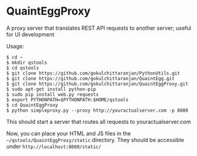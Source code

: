 # QuaintEggProxy
A proxy server that translates REST API requests to another server; useful for UI development
  
Usage:
```
$ cd ~
$ mkdir qstools
$ cd qstools
$ git clone https://github.com/gokulchittaranjan/PythonUtils.git
$ git clone https://github.com/gokulchittaranjan/QuaintEgg.git
$ git clone https://github.com/gokulchittaranjan/QuaintEggProxy.git
$ sudo apt-get install python-pip
$ sudo pip install web.py requests
$ export PYTHONPATH=$PYTHONPATH:$HOME/qstools
$ cd QuaintEggProxy
$ python simpleproxy.py --proxy http://youractualserver.com -p 8080 
```

This should start a server that routes all requests to youractualserver.com

Now, you can place your HTML and JS files in the `~/qstools/QuaintEggProxy/static` directory.
They should be accessible under `http://localhost:8080/static/`

